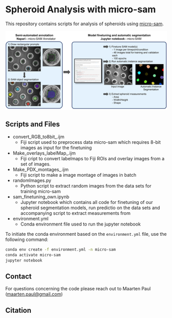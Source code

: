# Spheroid Analysis with micro-sam

This repository contains scripts for analysis of spheroids using [micro-sam](https://github.com/computational-cell-analytics/micro-sam).

![Spheroids Microsam](images/spheroids_microsam.png)

## Scripts and Files
- convert_RGB_to8bit_.ijm
  - Fiji script used to preprocess data micro-sam which requires 8-bit images as input for the finetuning
- Make_overlays_labelMap_.ijm
  - Fiji cript to convert labelmaps to Fiji ROIs and overlay images from a set of images.
- Make_PDX_montages_.ijm
  - Fiji script to make a image montage of images in batch
- randomImages.py
  - Python script to extract random images from the data sets for training micro-sam
- sam_finetuning_own.ipynb
  - Jupyter notebook which contains all code for finetuning of our spheroid segmentation models, run predictio on the data sets and accompanying script to extract measurements from
- environment.yml
  - Conda environment file used to run the jupyter notebook

To initiate the conda environment based on the `environment.yml` file, use the following command:

```sh
conda env create -f environment.yml -n micro-sam
conda activate micro-sam
jupyter notebook
```

## Contact
For questions concerning the code please reach out to Maarten Paul (maarten.paul@gmail.com)

## Citation
